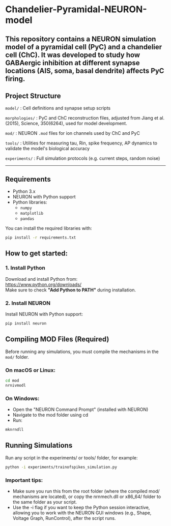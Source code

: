 # Chandelier-Pyramidal-NEURON-model

This repository contains a NEURON simulation model of a pyramidal cell (PyC) and a chandelier cell (ChC). It was developed to study how GABAergic inhibition at different synapse locations (AIS, soma, basal dendrite) affects PyC firing. 
---

## Project Structure

`model/`	: Cell definitions and synapse setup scripts 

`morphologies/` : PyC and ChC reconstruction files, adjusted from Jiang et al. (2015), Science, 350(6264), used for model development.

`mod/` 		: NEURON `.mod` files for ion channels used by ChC and PyC

`tools/` 	: Utilities for measuring tau, Rin, spike frequency, AP dynamics to validate the model's biological accuracy

`experiments/`  : Full simulation protocols (e.g. current steps, random noise)


---

## Requirements

- Python 3.x
- NEURON with Python support
- Python libraries:
  - `numpy`
  - `matplotlib`
  - `pandas`

You can install the required libraries with:
```bash
pip install -r requirements.txt
```

## How to get started: 

### 1. Install Python

Download and install Python from:  
https://www.python.org/downloads/  
Make sure to check **"Add Python to PATH"** during installation.

### 2. Install NEURON

Install NEURON with Python support:  
```bash
pip install neuron
```

## Compiling MOD Files (Required)
Before running any simulations, you must compile the mechanisms in the `mod/` folder.

### On macOS or Linux:
```bash
cd mod
nrnivmodl
```
### On Windows:
- Open the "NEURON Command Prompt" (installed with NEURON)
- Navigate to the mod folder using cd
- Run:

```bash
mknrndll
```

## Running Simulations
Run any script in the experiments/ or tools/ folder, for example:

```bash
python -i experiments/trainofspikes_simulation.py
```

### Important tips:
- Make sure you run this from the root folder (where the compiled mod/ mechanisms are located), or copy the nrnmech.dll or x86_64/ folder to the same folder as your script.
- Use the -i flag if you want to keep the Python session interactive, allowing you to work with the NEURON GUI windows (e.g., Shape, Voltage Graph, RunControl), after the script runs.
